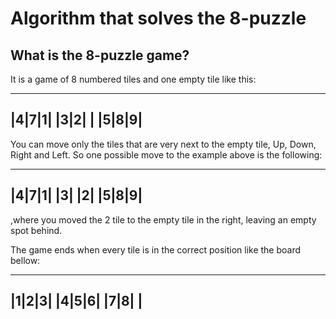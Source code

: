 # Algorithm that solves the 8-puzzle

## What is the 8-puzzle game?

It is a game of 8 numbered tiles and one empty tile like this:

-------
|4|7|1|
|3|2| |
|5|8|9|
-------

You can move only the tiles that are very next to the empty tile, Up, Down, Right and Left. So one possible move to the example above is the following:

-------
|4|7|1|
|3| |2|
|5|8|9|
-------

,where you moved the 2 tile to the empty tile in the right, leaving an empty spot behind.


The game ends when every tile is in the correct position like the board bellow:

-------
|1|2|3|
|4|5|6|
|7|8| |
-------

